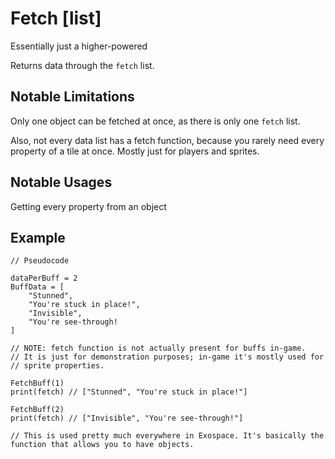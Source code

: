 # Fetch \[list\]
Essentially just a higher-powered

Returns data through the `fetch` list.

## Notable Limitations
Only one object can be fetched at once, as there is only one `fetch` list.

Also, not every data list has a fetch function, because you rarely need every property of a tile at once.
Mostly just for players and sprites.

## Notable Usages
Getting every property from an object

## Example
```
// Pseudocode

dataPerBuff = 2
BuffData = [
    "Stunned",
    "You're stuck in place!",
    "Invisible",
    "You're see-through!
]

// NOTE: fetch function is not actually present for buffs in-game.
// It is just for demonstration purposes; in-game it's mostly used for
// sprite properties.

FetchBuff(1)
print(fetch) // ["Stunned", "You're stuck in place!"]

FetchBuff(2)
print(fetch) // ["Invisible", "You're see-through!"]

// This is used pretty much everywhere in Exospace. It's basically the function that allows you to have objects.
```